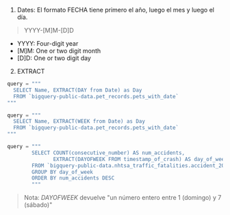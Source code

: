 1. Dates: El formato FECHA tiene primero el año, luego el mes y luego el día.

> YYYY-[M]M-[D]D
- YYYY: Four-digit year
- [M]M: One or two digit month
- [D]D: One or two digit day

2. EXTRACT
```python
query = """
  SELECT Name, EXTRACT(DAY from Date) as Day
  FROM `bigquery-public-data.pet_records.pets_with_date`
"""

query = """
  SELECT Name, EXTRACT(WEEK from Date) as Day
  FROM `bigquery-public-data.pet_records.pets_with_date`
"""

query = """
        SELECT COUNT(consecutive_number) AS num_accidents, 
               EXTRACT(DAYOFWEEK FROM timestamp_of_crash) AS day_of_week
        FROM `bigquery-public-data.nhtsa_traffic_fatalities.accident_2015`
        GROUP BY day_of_week
        ORDER BY num_accidents DESC
        """
```

> Nota: *DAYOFWEEK* devuelve "un número entero entre 1 (domingo) y 7 (sábado)"
